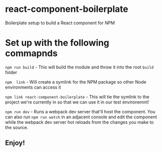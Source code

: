 # react-component-boilerplate
Boilerplate setup to build a React component for NPM

# Set up with the following commapnds

`npm run build` - This will build the module and throw it into the root `build` folder

`npm  link` - Will create a symlink for the NPM package so other Node environments can access it

`npm link react-component-boilerplate` - This will tie the symlink to the project we're currently in so that we can use it in our test environemnt!

`npm run dev` - Runs a webpack dev server that'll host the component. You can also run `npm run watch` in an adjacent console and edit the component while the webpack dev server hot reloads from the changes you make to the source.

## Enjoy!